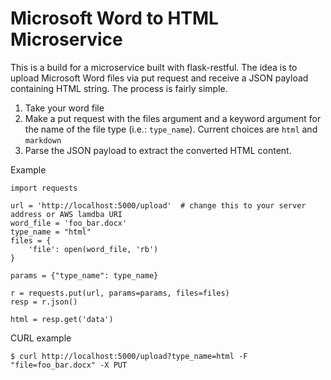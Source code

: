 # Microsoft Word to HTML Microservice

This is a build for a microservice built with flask-restful. The idea is to upload Microsoft Word files via put request and receive a JSON payload containing HTML string. The process is fairly simple.

1. Take your word file
2. Make a put request with the files argument and a keyword argument for the 
   name of the file type (i.e.: `type_name`). Current choices are `html` and 
   `markdown`
3. Parse the JSON payload to extract the converted HTML content.

Example
```
import requests

url = 'http://localhost:5000/upload'  # change this to your server address or AWS lamdba URI
word_file = 'foo_bar.docx'
type_name = "html"
files = {
    'file': open(word_file, 'rb')
}

params = {"type_name": type_name}

r = requests.put(url, params=params, files=files)
resp = r.json()

html = resp.get('data')

```

CURL example
```
$ curl http://localhost:5000/upload?type_name=html -F "file=foo_bar.docx" -X PUT
```
